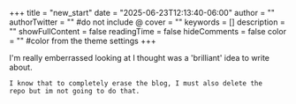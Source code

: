 +++
title = "new_start"
date = "2025-06-23T12:13:40-06:00"
author = ""
authorTwitter = "" #do not include @
cover = ""
keywords = []
description = ""
showFullContent = false
readingTime = false
hideComments = false
color = "" #color from the theme settings
+++

I'm really emberrassed looking at I thought was a 'brilliant' idea
to write about.

```
I know that to completely erase the blog, I must also delete the
repo but im not going to do that.
```
